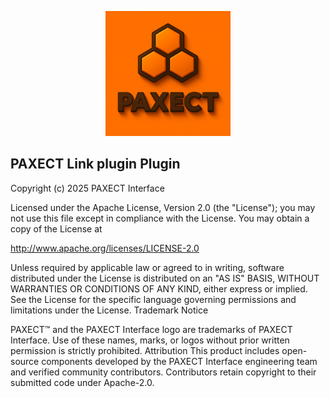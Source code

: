 <p align="center">
  <img src="ChatGPT%20Image%202%20okt%202025%2C%2022_33_51.png" alt="PAXECT logo" width="200"/>
</p>


## PAXECT Link plugin Plugin
Copyright (c) 2025 PAXECT Interface

Licensed under the Apache License, Version 2.0 (the "License");
you may not use this file except in compliance with the License.
You may obtain a copy of the License at

http://www.apache.org/licenses/LICENSE-2.0

Unless required by applicable law or agreed to in writing, software
distributed under the License is distributed on an "AS IS" BASIS,
WITHOUT WARRANTIES OR CONDITIONS OF ANY KIND, either express or implied.
See the License for the specific language governing permissions and
limitations under the License.
Trademark Notice

PAXECT™ and the PAXECT Interface logo are trademarks of PAXECT Interface.
Use of these names, marks, or logos without prior written permission
is strictly prohibited.
Attribution
This product includes open-source components developed by the
PAXECT Interface engineering team and verified community contributors.
Contributors retain copyright to their submitted code under Apache-2.0.
